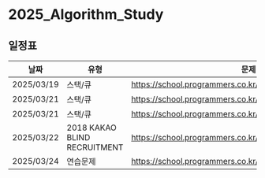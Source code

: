 # 2025_Algorithm_Study
## 일정표

| **날짜** | **유형**          | **문제 링크**                                         | 
| -------- | ------------------- | ----------------------------------------------------- | 
| 2025/03/19 | 스택/큐 | https://school.programmers.co.kr/learn/courses/30/lessons/42584 | 
| 2025/03/21 | 스택/큐 | https://school.programmers.co.kr/learn/courses/30/lessons/42583 | 
| 2025/03/21 | 스택/큐 | https://school.programmers.co.kr/learn/courses/30/lessons/42586 | 
| 2025/03/22 | 2018 KAKAO BLIND RECRUITMENT | https://school.programmers.co.kr/learn/courses/30/lessons/17676 | 
| 2025/03/24 | 연습문제 | https://school.programmers.co.kr/learn/courses/30/lessons/12899 | 